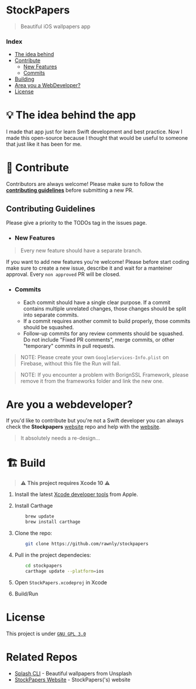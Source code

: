 # StockPapers
> Beautiful iOS wallpapers app

### Index
- [The idea behind](#The-idea-behind)
- [Contribute](#Contribute)
	- [New Features](#new-features)
	- [Commits](#Commits)
- [Building](#Building)
- [Area you a WebDeveloper?](#website)
- [License](#License)


# 💡 The idea behind the app
I made that app just for learn Swift development and best practice. Now I made this open-source because I thought that would be useful to someone that just like it has been for me.

# 🚀 Contribute
Contributors are always welcome! 
Please make sure to follow the [**contributing guidelines**](#contributing-guidelines) before submitting a new PR.

## Contributing Guidelines
Please give a priority to the TODOs tag in the issues page.

- ### New Features
> Every new feature should have a separate branch.

If you want to add new features you're welcome! Please before start coding make sure to create a new issue, describe it and wait for a manteiner approval. Every `non approved` PR will be closed.


- ### Commits
	- Each commit should have a single clear purpose. If a commit contains multiple unrelated changes, those changes should be split into separate commits.
	- If a commit requires another commit to build properly, those commits should be squashed.
	- Follow-up commits for any review comments should be squashed. Do not include "Fixed PR comments", merge commits, or other "temporary" commits in pull requests.

> NOTE: Please create your own `GoogleServices-Info.plist` on Firebase, without this file the Run will fail.

> NOTE: If you encounter a problem with BorignSSL Framework, please remove it from the frameworks folder and link the new one.

# Are you a webdeveloper?
If you'd like to contribute but you're not a Swift developer you can always check the **Stockpapers** [website][website-repo] repo and help with the [website][website-repo].

> It absolutely needs a re-design...

# 🏗️ Build
> ⚠️ **This project requires Xcode 10** ⚠️
1. Install the latest [Xcode developer tools](https://developer.apple.com/xcode/downloads/) from Apple.
2. Install Carthage
	```sh
		brew update
		brew install carthage
	```
3. Clone the repo:
	```sh
		git clone https://github.com/rawnly/stockpapers
	```

4. Pull in the project dependecies:
	```sh
		cd stockpapers
		carthage update --platform=ios
	```
5. Open `StockPapers.xcodeproj` in Xcode
6. Build/Run

# License
This project is under [`GNU GPL 3.0`](LICENSE)

# Related Repos
- [Splash CLI](https://splash-cli.app?ref=github) - Beautiful wallpapers from Unsplash
- [StockPapers Website][website-repo] - StockPapers('s) website



[website]: https://stockpapers.app
[website-repo]: https://github.com/Rawnly/stockpapers-website
